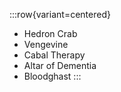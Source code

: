 :::row{variant=centered}
- Hedron Crab
- Vengevine
- Cabal Therapy
- Altar of Dementia
- Bloodghast
:::
